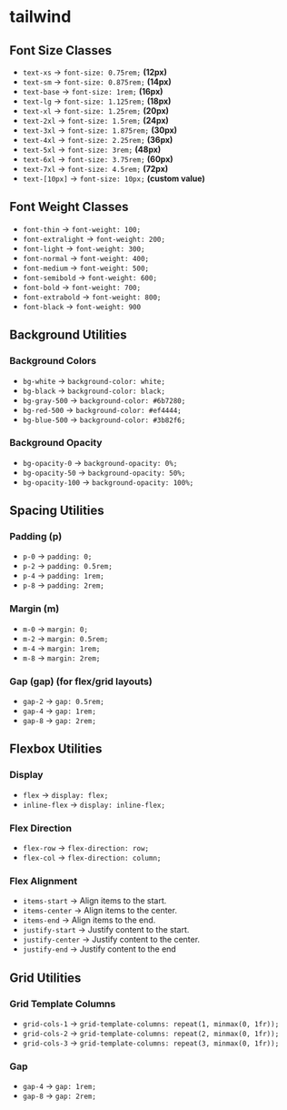 # tailwind

## Font Size Classes

- `text-xs` → `font-size: 0.75rem;` **(12px)**
- `text-sm` → `font-size: 0.875rem;` **(14px)**
- `text-base` → `font-size: 1rem;` **(16px)**
- `text-lg` → `font-size: 1.125rem;` **(18px)**
- `text-xl` → `font-size: 1.25rem;` **(20px)**
- `text-2xl` → `font-size: 1.5rem;` **(24px)**
- `text-3xl` → `font-size: 1.875rem;` **(30px)**
- `text-4xl` → `font-size: 2.25rem;` **(36px)**
- `text-5xl` → `font-size: 3rem;` **(48px)**
- `text-6xl` → `font-size: 3.75rem;` **(60px)**
- `text-7xl` → `font-size: 4.5rem;` **(72px)**
- `text-[10px]` → `font-size: 10px;` **(custom value)**


## Font Weight Classes
- `font-thin` → `font-weight: 100;`
- `font-extralight` → `font-weight: 200;`
- `font-light` → `font-weight: 300;`
- `font-normal` → `font-weight: 400;`
- `font-medium` → `font-weight: 500;`
- `font-semibold` → `font-weight: 600;`
- `font-bold` → `font-weight: 700;`
- `font-extrabold` → `font-weight: 800;`
- `font-black` → `font-weight: 900`


## Background Utilities
### Background Colors
- `bg-white` → `background-color: white;`
- `bg-black` → `background-color: black;`
- `bg-gray-500` → `background-color: #6b7280;`
- `bg-red-500` → `background-color: #ef4444;`
- `bg-blue-500` → `background-color: #3b82f6;`

### Background Opacity
- `bg-opacity-0` → `background-opacity: 0%;`
- `bg-opacity-50` → `background-opacity: 50%;`
- `bg-opacity-100` → `background-opacity: 100%;`


## Spacing Utilities
### Padding (p)
- `p-0` → `padding: 0;`
- `p-2` → `padding: 0.5rem;`
- `p-4` → `padding: 1rem;`
- `p-8` → `padding: 2rem;`

### Margin (m)
- `m-0` → `margin: 0;`
- `m-2` → `margin: 0.5rem;`
- `m-4` → `margin: 1rem;`
- `m-8` → `margin: 2rem;`

### Gap (gap) (for flex/grid layouts)
- `gap-2` → `gap: 0.5rem;`
- `gap-4` → `gap: 1rem;`
- `gap-8` → `gap: 2rem;`


## Flexbox Utilities
### Display
- `flex` → `display: flex;`
- `inline-flex` → `display: inline-flex;`

### Flex Direction
- `flex-row` → `flex-direction: row;`
- `flex-col` → `flex-direction: column;`

### Flex Alignment
- `items-start` → Align items to the start.
- `items-center` → Align items to the center.
- `items-end` → Align items to the end.
- `justify-start` → Justify content to the start.
- `justify-center` → Justify content to the center.
- `justify-end` → Justify content to the end


## Grid Utilities
### Grid Template Columns
- `grid-cols-1` → `grid-template-columns: repeat(1, minmax(0, 1fr));`
- `grid-cols-2` → `grid-template-columns: repeat(2, minmax(0, 1fr));`
- `grid-cols-3` → `grid-template-columns: repeat(3, minmax(0, 1fr));`

### Gap
- `gap-4` → `gap: 1rem;`
- `gap-8` → `gap: 2rem;`
